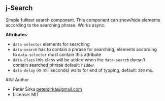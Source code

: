 ## j-Search

Simple fulltext search component. This component can show/hide elements according to the searching phrase. Works async.

__Attributes__:
- `data-selector` elements for searching
- `data-search` has to contain a phrase for searching, elements according to `data-selector` must contain this attribute
- `data-class` this class will be added when the `data-search` doesn't contain searched phrase default: `hidden`
- `data-delay` (in milliseconds) waits for end of typping, default: `200` ms.

### Author

- Peter Širka <petersirka@gmail.com>
- License: MIT